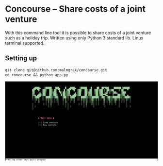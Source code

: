 # Concourse – Share costs of a joint venture

With this command line tool it is possible to share costs of a joint
venture such as a holiday trip. Written using only Python 3 standard lib.
Linux terminal supported.

## Setting up

``` shell
git clone git@github.com:malmgrek/concourse.git
cd concourse && python app.py
```

![alt text](./doc/source/images/screenshot.png "Screenshot")
